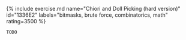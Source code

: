 {% include exercise.md name="Chiori and Doll Picking (hard version)" id="1336E2" labels="bitmasks, brute force, combinatorics, math" rating=3500 %}

```
TODO
```
